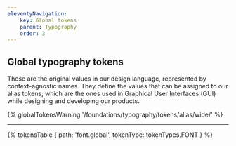 ```yaml
---
eleventyNavigation:
    key: Global tokens
    parent: Typography
    order: 3
---
```


## Global typography tokens
These are the original values in our design language, represented by context-agnostic names. They define the values that can be assigned to our alias tokens, which are the ones used in Graphical User Interfaces (GUI) while designing and developing our products.

{% globalTokensWarning '/foundations/typography/tokens/alias/wide/' %}

---

{% tokensTable {
    path: 'font.global',
    tokenType: tokenTypes.FONT
} %}
